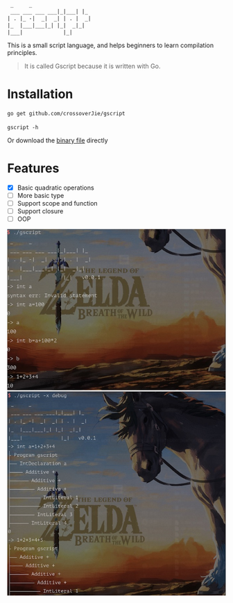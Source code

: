 
```
 _     _   
 ___ ___ ___ ___|_|___| |_ 
| . |_ -|  _|  _| | . |  _|
|_  |___|___|_| |_|  _|_|  
|___|             |_|   

```

This is a small script language, and helps beginners to learn compilation principles.

> It is called Gscript because it is written with Go.

# Installation

```shell
go get github.com/crossoverJie/gscript

gscript -h
```

Or download the [binary file](https://github.com/crossoverJie/gscript/releases) directly

# Features

- [x] Basic quadratic operations
- [ ] More basic type
- [ ] Support scope and function
- [ ] Support closure
- [ ] OOP

![](doc/run4.jpg)
![](doc/debug4.jpg)

